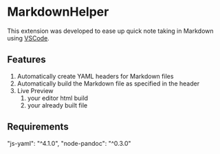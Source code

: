 # MarkdownHelper

This extension was developed to ease up quick note taking in Markdown using [VSCode](!https://code.visualstudio.com/).


## Features

1. Automatically create YAML headers for Markdown files
2. Automatically build the Markdown file as specified in the header
3. Live Preview 
   1. your editor html build
   2. your already built file

## Requirements

"js-yaml": "^4.1.0",
"node-pandoc": "^0.3.0"
